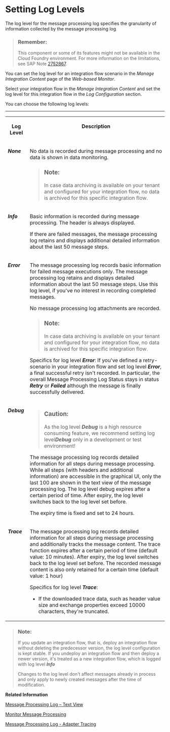 <!-- loio4e6d3fc3f34544f6ac5289268b653ad1 -->

# Setting Log Levels

The log level for the message processing log specifies the granularity of information collected by the message processing log

> ### Remember:  
> This component or some of its features might not be available in the Cloud Foundry environment. For more information on the limitations, see SAP Note [2752867](https://launchpad.support.sap.com/#/notes/2752867).

You can set the log level for an integration flow scenario in the *Manage Integration Content* page of the *Web-based Monitor*.

Select your integration flow in the *Manage Integration Content* and set the log level for this integration flow in the *Log Configuration* section.

You can choose the following log levels:

****


<table>
<tr>
<th valign="top">

Log Level



</th>
<th valign="top">

Description



</th>
</tr>
<tr>
<td valign="top">

***None***



</td>
<td valign="top">

No data is recorded during message processing and no data is shown in data monitoring.

> ### Note:  
> In case data archiving is available on your tenant and configured for your integration flow, no data is archived for this specific integration flow.



</td>
</tr>
<tr>
<td valign="top">

***Info***



</td>
<td valign="top">

Basic information is recorded during message processing. The header is always displayed.

If there are failed messages, the message processing log retains and displays additional detailed information about the last 50 message steps.



</td>
</tr>
<tr>
<td valign="top">

***Error***



</td>
<td valign="top">

The message processing log records basic information for failed message executions only. The message processing log retains and displays detailed information about the last 50 message steps. Use this log level, if you've no interest in recording completed messages.

No message processing log attachments are recorded.

> ### Note:  
> In case data archiving is available on your tenant and configured for your integration flow, no data is archived for this specific integration flow.

Specifics for log level ***Error***: If you've defined a retry-scenario in your integration flow and set log level ***Error***, a final successful retry isn't recorded. In particular, the overall Message Processing Log Status stays in status ***Retry*** or ***Failed*** although the message is finally successfully delivered.



</td>
</tr>
<tr>
<td valign="top">

***Debug***



</td>
<td valign="top">

> ### Caution:  
> As the log level ***Debug*** is a high resource consuming feature, we recommend setting log level***Debug*** only in a development or test environment!

The message processing log records detailed information for all steps during message processing. While all steps \(with headers and additional information\) are accessible in the graphical UI, only the last 100 are shown in the text view of the message processing log. The log level debug expires after a certain period of time. After expiry, the log level switches back to the log level set before.

The expiry time is fixed and set to 24 hours.



</td>
</tr>
<tr>
<td valign="top">

***Trace***



</td>
<td valign="top">

The message processing log records detailed information for all steps during message processing and additionally tracks the message content. The trace function expires after a certain period of time \(default value: 10 minutes\). After expiry, the log level switches back to the log level set before. The recorded message content is also only retained for a certain time \(default value: 1 hour\)

Specifics for log level ***Trace***:

-   If the downloaded trace data, such as header value size and exchange properties exceed 10000 characters, they're truncated.



</td>
</tr>
</table>

> ### Note:  
> If you update an integration flow, that is, deploy an integration flow without deleting the predecessor version, the log level configuration is kept stable. If you undeploy an integration flow and then deploy a newer version, it's treated as a new integration flow, which is logged with log level ***Info*** 
> 
> Changes to the log level don't affect messages already in process and only apply to newly created messages after the time of modification.

**Related Information**  


[Message Processing Log – Text View](message-processing-log-text-view-718309a.md "The message processing log displays structured information on the processing of a message.")

[Monitor Message Processing](monitor-message-processing-314df3f.md "The message monitor provides an overview of the messages processed on a tenant and allows you to display the details for individual messages.")



[Message Processing Log - Adapter Tracing](message-processing-log-adapter-tracing-a9db4ea.md "The adapter tracing is part of the regular tracing feature and the payloads are recorded if you have set the log level to Trace.")

